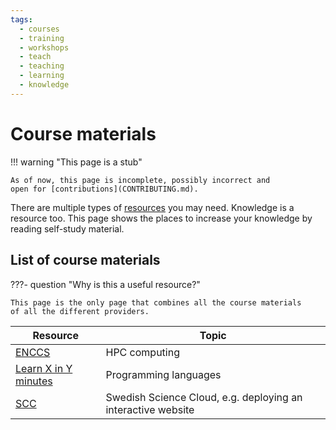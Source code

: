 ```yaml
---
tags:
  - courses
  - training
  - workshops
  - teach
  - teaching
  - learning
  - knowledge
---
```


# Course materials

!!! warning "This page is a stub"

    As of now, this page is incomplete, possibly incorrect and
    open for [contributions](CONTRIBUTING.md).

There are multiple types of [resources](resources.md) you may need.
Knowledge is a resource too.
This page shows the places to increase your knowledge
by reading self-study material.

## List of course materials

???- question "Why is this a useful resource?"

    This page is the only page that combines all the course materials
    of all the different providers.

<!-- markdownlint-disable MD013 --><!-- Tables cannot be split up over lines, hence will break 80 characters per line -->

Resource                                                     |Topic
----------------------|----------------------
[ENCCS](https://enccs.se/lessons/)                           |HPC computing
[Learn X in Y minutes](https://learnxinyminutes.com/)        |Programming languages
[SCC](https://github.com/SNICScienceCloud/technical-training)|Swedish Science Cloud, e.g. deploying an interactive website

<!-- markdownlint-enable MD013 -->
